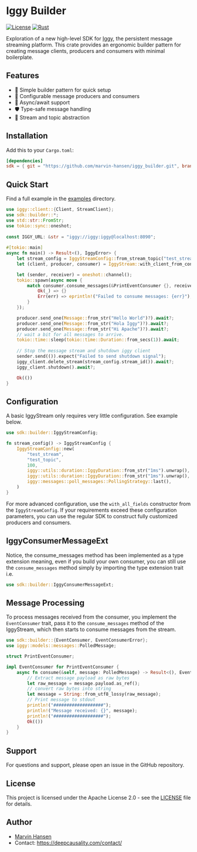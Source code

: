 # Iggy Builder 

[![License](https://img.shields.io/badge/license-Apache%202.0-blue.svg)](LICENSE)
[![Rust](https://img.shields.io/badge/rust-2021_edition-orange.svg)](https://www.rust-lang.org)

Exploration of a new high-level SDK for [Iggy](https://iggy.rs), the persistent message streaming platform. 
This crate provides an ergonomic builder pattern for creating message clients, producers and consumers with minimal boilerplate.

## Features

- 🚀 Simple builder pattern for quick setup
- 🔧 Configurable message producers and consumers
- 🔄 Async/await support
- 🛡️ Type-safe message handling
- 🎯 Stream and topic abstraction

## Installation

Add this to your `Cargo.toml`:

```toml
[dependencies]
sdk = { git = "https://github.com/marvin-hansen/iggy_builder.git", branch = "main" }
```

## Quick Start

Find a full example in the [examples](examples) directory.

```rust
use iggy::client::{Client, StreamClient};
use sdk::builder::*;
use std::str::FromStr;
use tokio::sync::oneshot;
 
const IGGY_URL: &str = "iggy://iggy:iggy@localhost:8090";
  
#[tokio::main]
async fn main() -> Result<(), IggyError> {
    let stream_config = IggyStreamConfig::from_stream_topic("test_stream", "test_topic", 10);
    let (client, producer, consumer) = IggyStream::with_client_from_connection_string(IGGY_URL, &stream_config).await?;

    let (sender, receiver) = oneshot::channel();
    tokio::spawn(async move {
        match consumer.consume_messages(&PrintEventConsumer {}, receiver).await {
            Ok(_) => {}
            Err(err) => eprintln!("Failed to consume messages: {err}"),
        }
    });

    producer.send_one(Message::from_str("Hello World")?).await?;
    producer.send_one(Message::from_str("Hola Iggy")?).await?;
    producer.send_one(Message::from_str("Hi Apache")?).await?;
    // wait a bit for all messages to arrive.
    tokio::time::sleep(tokio::time::Duration::from_secs(1)).await;
    
    // Stop the message stream and shutdown iggy client
    sender.send(()).expect("Failed to send shutdown signal");
    iggy_client.delete_stream(stream_config.stream_id()).await?;
    iggy_client.shutdown().await?;

    Ok(())
}
```

## Configuration 

A basic IggyStream only requires very little configuration. See example below.

```rust
use sdk::builder::IggyStreamConfig;

fn stream_config() -> IggyStreamConfig {
    IggyStreamConfig::new(
        "test_stream",
        "test_topic",
        100,
        iggy::utils::duration::IggyDuration::from_str("1ms").unwrap(),
        iggy::utils::duration::IggyDuration::from_str("1ms").unwrap(),
        iggy::messages::poll_messages::PollingStrategy::last(),
    )
}
```  

For more advanced configuration, use the `with_all_fields` constructor from the `IggyStreamConfig`.
If your requirements exceed these configuration parameters, you can use the regular SDK
to construct fully customized producers and consumers.

## IggyConsumerMessageExt

Notice, the consume_messages method has been implemented as a type extension meaning,
even if you build your own consumer, you can still use the `consume_messages` method
simply by importing the type extension trait i.e.

```rust
use sdk::builder::IggyConsumerMessageExt;
````  

## Message Processing

To process messages received from the consumer, you implement the `EventConsumer` trait,
pass it to the `consume_messages` method of the IggyStream, which then starts to consume messages from the stream.

```rust
use sdk::builder::{EventConsumer, EventConsumerError};
use iggy::models::messages::PolledMessage;

struct PrintEventConsumer;

impl EventConsumer for PrintEventConsumer {
    async fn consume(&self, message: PolledMessage) -> Result<(), EventConsumerError> {
        // Extract message payload as raw bytes
        let raw_message = message.payload.as_ref();
        // convert raw bytes into string
        let message = String::from_utf8_lossy(raw_message);
        // Print message to stdout
        println!("###################");
        println!("Message received: {}", message);
        println!("###################");
        Ok(())
    }
}  
```

## Support

For questions and support, please open an issue in the GitHub repository.

## License

This project is licensed under the Apache License 2.0 - see the [LICENSE](LICENSE) file for details.

## Author
* [Marvin Hansen](https://github.com/marvin-hansen)
* Contact: https://deepcausality.com/contact/